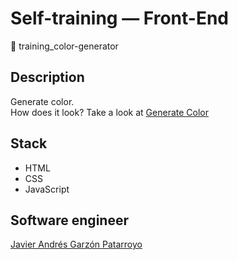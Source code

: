 # Self-training ― Front-End
:open_file_folder: training_color-generator

## Description
Generate color.  
How does it look? Take a look at [Generate Color]()

## Stack
* HTML
* CSS
* JavaScript

## Software engineer
[Javier Andrés Garzón Patarroyo](https://www.javierandresgp.com)
